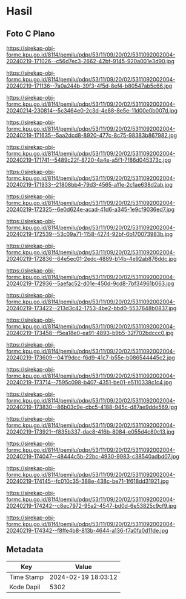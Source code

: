 # Hasil

## Foto C Plano

https://sirekap-obj-formc.kpu.go.id/81f4/pemilu/pdpr/53/11/09/20/02/5311092002004-20240219-171026--c56d7ec3-2662-42bf-9145-920a001e3d90.jpg

https://sirekap-obj-formc.kpu.go.id/81f4/pemilu/pdpr/53/11/09/20/02/5311092002004-20240219-171136--7a0a244b-39f3-4f5d-8ef4-b80547ab5c66.jpg

https://sirekap-obj-formc.kpu.go.id/81f4/pemilu/pdpr/53/11/09/20/02/5311092002004-20240214-230814--5c3464e0-2c3d-4e88-8e5e-11d00e0b007d.jpg

https://sirekap-obj-formc.kpu.go.id/81f4/pemilu/pdpr/53/11/09/20/02/5311092002004-20240219-171635--5aa2dcd8-8920-477c-8c75-98383b867982.jpg

https://sirekap-obj-formc.kpu.go.id/81f4/pemilu/pdpr/53/11/09/20/02/5311092002004-20240219-171741--5489c22f-8720-4a4e-a5f1-7f86d045373c.jpg

https://sirekap-obj-formc.kpu.go.id/81f4/pemilu/pdpr/53/11/09/20/02/5311092002004-20240219-171933--21808bb4-79d3-4565-a11e-2c1ae638d2ab.jpg

https://sirekap-obj-formc.kpu.go.id/81f4/pemilu/pdpr/53/11/09/20/02/5311092002004-20240219-172325--6e0d624e-acad-41d6-a345-1e9cf9036ed7.jpg

https://sirekap-obj-formc.kpu.go.id/81f4/pemilu/pdpr/53/11/09/20/02/5311092002004-20240219-172539--53c09a71-1158-4274-92bf-6b170073983b.jpg

https://sirekap-obj-formc.kpu.go.id/81f4/pemilu/pdpr/53/11/09/20/02/5311092002004-20240219-172836--64e5ec01-2edc-4889-b14b-4e92ab876ddc.jpg

https://sirekap-obj-formc.kpu.go.id/81f4/pemilu/pdpr/53/11/09/20/02/5311092002004-20240219-172936--5aefac52-d01e-450d-9cd8-7bf34961b063.jpg

https://sirekap-obj-formc.kpu.go.id/81f4/pemilu/pdpr/53/11/09/20/02/5311092002004-20240219-173422--213d3c42-1753-4be2-bbd0-5537648b0837.jpg

https://sirekap-obj-formc.kpu.go.id/81f4/pemilu/pdpr/53/11/09/20/02/5311092002004-20240219-173458--f5ea18e0-ea91-4893-b9b5-32f702bdccc0.jpg

https://sirekap-obj-formc.kpu.go.id/81f4/pemilu/pdpr/53/11/09/20/02/5311092002004-20240219-173609--041f9dcc-f6d9-41c7-b55e-b086544445c2.jpg

https://sirekap-obj-formc.kpu.go.id/81f4/pemilu/pdpr/53/11/09/20/02/5311092002004-20240219-173714--7595c098-b407-4351-be01-e5110338c1c4.jpg

https://sirekap-obj-formc.kpu.go.id/81f4/pemilu/pdpr/53/11/09/20/02/5311092002004-20240219-173830--86b03c9e-cbc5-4188-945c-d87ae9dde569.jpg

https://sirekap-obj-formc.kpu.go.id/81f4/pemilu/pdpr/53/11/09/20/02/5311092002004-20240219-173921--f835b337-dac8-416b-8084-e055d4c80c13.jpg

https://sirekap-obj-formc.kpu.go.id/81f4/pemilu/pdpr/53/11/09/20/02/5311092002004-20240219-174047--48444c5b-22bc-4930-9983-c38540adbd07.jpg

https://sirekap-obj-formc.kpu.go.id/81f4/pemilu/pdpr/53/11/09/20/02/5311092002004-20240219-174145--fc010c35-388e-438c-be71-1f618dd31921.jpg

https://sirekap-obj-formc.kpu.go.id/81f4/pemilu/pdpr/53/11/09/20/02/5311092002004-20240219-174242--c8ec7972-95a2-4547-bd0d-6e53825c9cf9.jpg

https://sirekap-obj-formc.kpu.go.id/81f4/pemilu/pdpr/53/11/09/20/02/5311092002004-20240219-174342--f8ffe4b8-813b-4644-a136-f7a0fa0d11de.jpg


## Metadata

| Key        | Value               |
| ---------- | ------------------- |
| Time Stamp | 2024-02-19 18:03:12 |
| Kode Dapil | 5302                |



